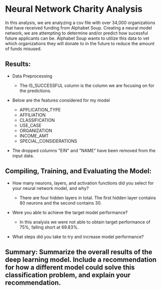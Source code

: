 # Neural Network Charity Analysis

In this analysis, we are analyzing a csv file with over 34,000 organizations that have received funding from Alphabet Soup. Creating a neural model network, we are attempting to determine and/or predict how sucessful future applicants can be. Alphabet Soup wants to utilize this data to vet which organizations they will donate to in the future to reduce the amount of funds misused. 

## Results:

- Data Preprocessing
  - The IS_SUCCESSFUL column is the column we are focusing on for the predictions.
  
- Below are the features considered for my model
  - APPLICATION_TYPE          
  - AFFILIATION               
  - CLASSIFICATION            
  - USE_CASE                  
  - ORGANIZATION              
  - INCOME_AMT                
  - SPECIAL_CONSIDERATIONS 
  
- The dropped columns "EIN" and "NAME" have been removed from the input data.

## Compiling, Training, and Evaluating the Model:

- How many neurons, layers, and activation functions did you select for your neural network model, and why?
  - There are four hidden layers in total. The first hidden layer contains 80 neurons and the second contains 30.
  
- Were you able to achieve the target model performance?
  - In this analysis we were not able to obtain target performance of 75%, falling short at 69.83%.
  
- What steps did you take to try and increase model performance?

## Summary: Summarize the overall results of the deep learning model. Include a recommendation for how a different model could solve this classification problem, and explain your recommendation.
